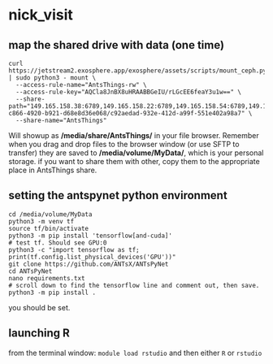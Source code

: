 # nick_visit

## map the shared drive with data (one time)
```
curl https://jetstream2.exosphere.app/exosphere/assets/scripts/mount_ceph.py | sudo python3 - mount \
  --access-rule-name="AntsThings-rw" \
  --access-rule-key="AQCla8JnBX8uHRAABBGeIU/rLGcEE6feaY3u1w==" \
  --share-path="149.165.158.38:6789,149.165.158.22:6789,149.165.158.54:6789,149.165.158.70:6789,149.165.158.86:6789:/volumes/_nogroup/a908c299-c866-4920-b921-d68e8d36e068/c92aedad-932e-412d-a99f-551e402a98a7" \
  --share-name="AntsThings"
```
Will showup as **/media/share/AntsThings/** in your file browser. Remember when you drag and drop files to the browser window (or use SFTP to transfer) they are saved to **/media/volume/MyData/**, which is your personal storage. if you want to share them with other, copy them to the appropriate place in AntsThings share.

## setting the antspynet python environment
```
cd /media/volume/MyData
python3 -m venv tf
source tf/bin/activate
python3 -m pip install 'tensorflow[and-cuda]'
# test tf. Should see GPU:0
python3 -c "import tensorflow as tf; print(tf.config.list_physical_devices('GPU'))"
git clone https://github.com/ANTsX/ANTsPyNet
cd ANTsPyNet
nano requirements.txt
# scroll down to find the tensorflow line and comment out, then save.
python3 -m pip install .
```
you should be set. 

## launching R
from the terminal window:
```module load rstudio```
and then either `R` or `rstudio`
